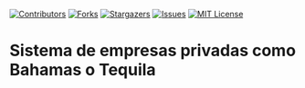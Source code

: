 [![Contributors][contributors-shield]][contributors-url]
[![Forks][forks-shield]][forks-url]
[![Stargazers][stars-shield]][stars-url]
[![Issues][issues-shield]][issues-url]
[![MIT License][license-shield]][license-url]

# Sistema de empresas privadas como Bahamas o Tequila



<!-- MARKDOWN LINKS & IMAGES -->
<!-- https://www.markdownguide.org/basic-syntax/#reference-style-links -->
[contributors-shield]: https://img.shields.io/github/contributors/SupremeBoy92/esx_sup_empresas.svg?style=for-the-badge
[contributors-url]: https://github.com/SupremeBoy92/esx_sup_empresas/graphs/contributors
[forks-shield]: https://img.shields.io/github/forks/SupremeBoy92/esx_sup_empresas.svg?style=for-the-badge
[forks-url]: https://github.com/SupremeBoy92/esx_sup_empresas/network/members
[stars-shield]: https://img.shields.io/github/stars/SupremeBoy92/esx_sup_empresas.svg?style=for-the-badge
[stars-url]: https://github.com/SupremeBoy92/esx_sup_empresas/stargazers
[issues-shield]: https://img.shields.io/github/issues/SupremeBoy92/esx_sup_empresas.svg?style=for-the-badge
[issues-url]: https://github.com/SupremeBoy92/esx_sup_empresas/issues
[license-shield]: https://img.shields.io/github/license/SupremeBoy92/esx_sup_empresas.svg?style=for-the-badge
[license-url]: https://github.com/SupremeBoy92/esx_sup_empresas/blob/master/LICENSE.txt
